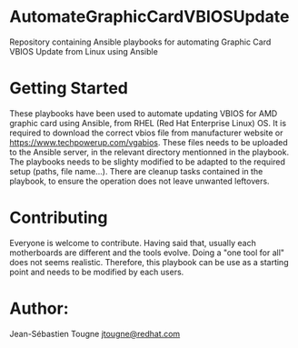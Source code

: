 # AutomateGraphicCardVBIOSUpdate
Repository containing Ansible playbooks for automating Graphic Card VBIOS Update from Linux using Ansible

# Getting Started
These playbooks have been used to automate updating VBIOS for AMD graphic card using Ansible, from RHEL (Red Hat Enterprise Linux) OS.
It is required to download the correct vbios file from manufacturer website or https://www.techpowerup.com/vgabios.
These files needs to be uploaded to the Ansible server, in the relevant directory mentionned in the playbook.
The playbooks needs to be slighty modified to be adapted to the required setup (paths, file name...).
There are cleanup tasks contained in the playbook, to ensure the operation does not leave unwanted leftovers.

# Contributing
Everyone is welcome to contribute. Having said that, usually each motherboards are different and the tools evolve. Doing a "one tool for all"
does not seems realistic. Therefore, this playbook can be use as a starting point and needs to be modified by each users.

# Author:
Jean-Sébastien Tougne jtougne@redhat.com

